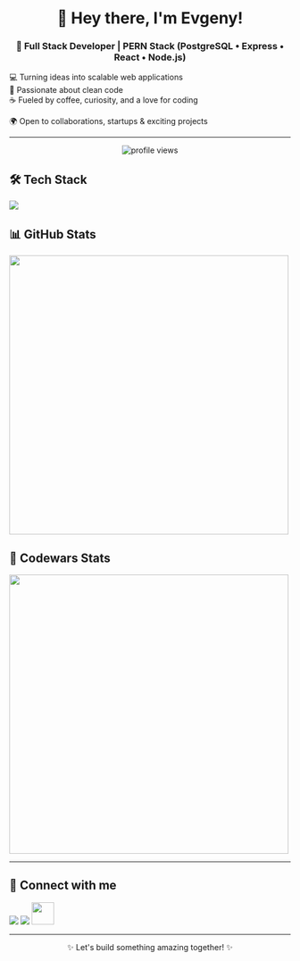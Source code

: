 <h1 align="center">👋 Hey there, I'm Evgeny!</h1>  
<h3 align="center">🚀 Full Stack Developer | PERN Stack (PostgreSQL • Express • React • Node.js)</h3>  


💻 Turning ideas into scalable web applications  
🎨 Passionate about clean code  
☕ Fueled by coffee, curiosity, and a love for coding  

🌍 Open to collaborations, startups & exciting projects  

---
<p align="center">
  <img src="https://komarev.com/ghpvc/?username=evgenycodes&label=Profile%20views&color=0e75b6&style=flat" alt="profile views"/>
</p>


## 🛠️ Tech Stack  

<p>
  <img src="https://skillicons.dev/icons?i=react,redux,ts,js,html,css,nodejs,express,postgres,docker,jest" />
</p>

## 📊 GitHub Stats  
<p>
  <img src="https://github-readme-stats.vercel.app/api?username=evgenycodes&show_icons=true&theme=radical" width="500" />  
</p>



## 🚀 Codewars Stats  

<a href="https://www.codewars.com/users/evgenycodes">
  <img src="https://www.codewars.com/users/evgenycodes/badges/large" width="500" />  
</a>


---


## 🤝 Connect with me  

<p align="left">
  <a href="mailto:evgenyshamov.jobs@gmail.com" target="_blank"><img src="https://skillicons.dev/icons?i=gmail" /></a>   
  <a href="https://www.linkedin.com/in/evgeny-shamov" target="_blank"><img src="https://skillicons.dev/icons?i=linkedin" /></a>  
  <a href="https://t.me/evgenys1"  target="_blank">
  <img src="https://upload.wikimedia.org/wikipedia/commons/8/82/Telegram_logo.svg" width="40" height="40"/>
</a>  
</p>

---
<p align="center">✨ Let's build something amazing together! ✨</p>

